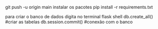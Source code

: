 git push -u origin main
instalar os pacotes 
pip install -r requirements.txt

para criar o banco de dados digita no terminal 
 flask shell
 db.create_all() #criar as tabelas
 db.session.commit() #conexão com o banco
